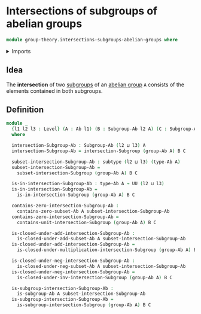 # Intersections of subgroups of abelian groups

```agda
module group-theory.intersections-subgroups-abelian-groups where
```

<details><summary>Imports</summary>

```agda
open import foundation.subtypes
open import foundation.universe-levels

open import group-theory.abelian-groups
open import group-theory.intersections-subgroups-groups
open import group-theory.subgroups-abelian-groups
```

</details>

## Idea

The **intersection** of two
[subgroups](group-theory.subgroups-abelian-groups.md) of an
[abelian group](group-theory.abelian-groups.md) `A` consists of the elements
contained in both subgroups.

## Definition

```agda
module _
  {l1 l2 l3 : Level} (A : Ab l1) (B : Subgroup-Ab l2 A) (C : Subgroup-Ab l3 A)
  where

  intersection-Subgroup-Ab : Subgroup-Ab (l2 ⊔ l3) A
  intersection-Subgroup-Ab = intersection-Subgroup (group-Ab A) B C

  subset-intersection-Subgroup-Ab : subtype (l2 ⊔ l3) (type-Ab A)
  subset-intersection-Subgroup-Ab =
    subset-intersection-Subgroup (group-Ab A) B C

  is-in-intersection-Subgroup-Ab : type-Ab A → UU (l2 ⊔ l3)
  is-in-intersection-Subgroup-Ab =
    is-in-intersection-Subgroup (group-Ab A) B C

  contains-zero-intersection-Subgroup-Ab :
    contains-zero-subset-Ab A subset-intersection-Subgroup-Ab
  contains-zero-intersection-Subgroup-Ab =
    contains-unit-intersection-Subgroup (group-Ab A) B C

  is-closed-under-add-intersection-Subgroup-Ab :
    is-closed-under-add-subset-Ab A subset-intersection-Subgroup-Ab
  is-closed-under-add-intersection-Subgroup-Ab =
    is-closed-under-multiplication-intersection-Subgroup (group-Ab A) B C

  is-closed-under-neg-intersection-Subgroup-Ab :
    is-closed-under-neg-subset-Ab A subset-intersection-Subgroup-Ab
  is-closed-under-neg-intersection-Subgroup-Ab =
    is-closed-under-inv-intersection-Subgroup (group-Ab A) B C

  is-subgroup-intersection-Subgroup-Ab :
    is-subgroup-Ab A subset-intersection-Subgroup-Ab
  is-subgroup-intersection-Subgroup-Ab =
    is-subgroup-intersection-Subgroup (group-Ab A) B C
```
